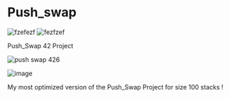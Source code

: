 # Push_swap

![fzefezf](https://user-images.githubusercontent.com/117649637/235378690-b7da5b23-62ff-439b-a471-869f45d9b0f8.jpg)
![fezfzef](https://user-images.githubusercontent.com/117649637/235378689-a20b5ceb-9c99-4ad3-9834-38a45f8ef817.jpg)


Push_Swap 42 Project

![push swap 426](https://user-images.githubusercontent.com/117649637/235379586-950c30c2-e7ce-4f6e-8821-c7b80585b3e0.jpg)

![image](https://user-images.githubusercontent.com/117649637/235379648-a5d63a48-3a5f-4987-983b-9e50e3a61a1b.png)


My most optimized version of the Push_Swap Project for size 100 stacks !

